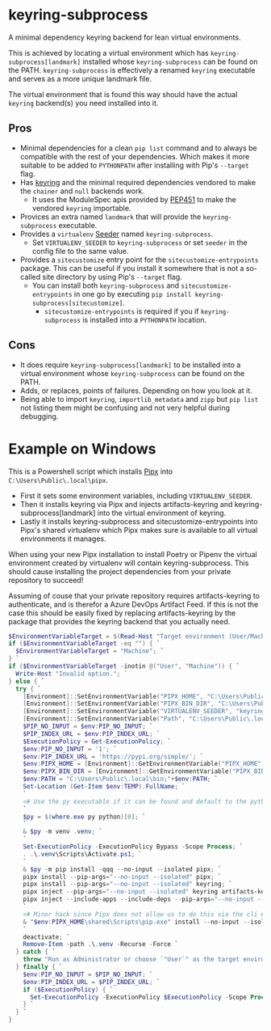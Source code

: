 # keyring-subprocess
A minimal dependency keyring backend for lean virtual environments.

This is achieved by locating a virtual environment which has
`keyring-subprocess[landmark]` installed whose `keyring-subprocess` can be found
on the PATH. `keyring-subprocess` is effectively a renamed `keyring`
executable and serves as a more unique landmark file.

The virtual environment that is found this way should have the actual
`keyring` backend(s) you need installed into it.

## Pros
- Minimal dependencies for a clean `pip list` command and to always be
  compatible with the rest of your dependencies. Which makes it more
  suitable to be added to `PYTHONPATH` after installing with Pip's
  `--target` flag.
- Has [keyring](https://pypi.org/project/keyring) and the minimal required
  dependencies vendored to make the `chainer` and `null` backends work.
  - It uses the ModuleSpec apis provided by [PEP451](https://peps.python.org/pep-0451/)
    to make the vendored `keyring` importable.
- Provices an extra named `landmark` that will provide the
  `keyring-subprocess` executable.
- Provides a `virtualenv` [Seeder](https://virtualenv.pypa.io/en/latest/user_guide.html#seeders)
  named `keyring-subprocess`.
  - Set `VIRTUALENV_SEEDER` to `keyring-subprocess` or set `seeder` in the
    config file to the same value.
- Provides a `sitecustomize` entry point for the `sitecustomize-entrypoints`
  package. This can be useful if you install it somewhere that is not a
  so-called site directory by using Pip's `--target` flag.
  - You can install both `keyring-subprocess` and `sitecustomize-entrypoints`
    in one go by executing `pip install keyring-subprocess[sitecustomize]`.
    - `sitecustomize-entrypoints` is required if you if `keyring-subprocess`
      is installed into a `PYTHONPATH` location.

## Cons
- It does require `keyring-subprocess[landmark]` to be installed into a virtual
  environment whose `keyring-subprocess` can be found on the PATH.
- Adds, or replaces, points of failures. Depending on how you look at it.
- Being able to import `keyring`, `importlib_metadata` and `zipp` but
  `pip list` not listing them might be confusing and not very helpful during
  debugging.

# Example on Windows

This is a Powershell script which installs [Pipx](https://pypa.github.io/pipx/)
into `C:\Users\Public\.local\pipx`.
- First it sets some environment variables, including `VIRTUALENV_SEEDER`.
- Then it installs keyring via Pipx and injects artifacts-keyring and
  keyring-subprocess[landmark] into the virtual environment of keyring.
- Lastly it installs keyring-subprocess and sitecustomize-entrypoints into
  Pipx's shared virtualenv which Pipx makes sure is available to all virtual
  environments it manages.

When using your new Pipx installation to install Poetry or Pipenv the virtual
environment created by virtualenv will contain keyring-subprocess. This should
cause installing the project dependencies from your private repository to
succeed!

Assuming of couse that your private repository requires artifacts-keyring to
authenticate, and is therefor a Azure DevOps Artifact Feed. If this is not the
case this should be easily fixed by replacing artifacts-keyring by the
package that provides the keyring backend that you actually need. 

```powershell
$EnvironmentVariableTarget = $(Read-Host "Target environment (User/Machine) [Machine]").Trim(); `
if ($EnvironmentVariableTarget -eq "") { `
  $EnvironmentVariableTarget = "Machine"; `
} `
if ($EnvironmentVariableTarget -inotin @("User", "Machine")) { `
  Write-Host "Invalid option."; `
} else { `
  try { `
    [Environment]::SetEnvironmentVariable("PIPX_HOME", "C:\Users\Public\.local\pipx", $EnvironmentVariableTarget); `
    [Environment]::SetEnvironmentVariable("PIPX_BIN_DIR", "C:\Users\Public\.local\bin", $EnvironmentVariableTarget); `
    [Environment]::SetEnvironmentVariable("VIRTUALENV_SEEDER", "keyring-subprocess", $EnvironmentVariableTarget); `
    [Environment]::SetEnvironmentVariable("Path", "C:\Users\Public\.local\bin;" + [Environment]::GetEnvironmentVariable("Path", $EnvironmentVariableTarget), $EnvironmentVariableTarget); `
    $PIP_NO_INPUT = $env:PIP_NO_INPUT; `
    $PIP_INDEX_URL = $env:PIP_INDEX_URL; `
    $ExecutionPolicy = Get-ExecutionPolicy; `
    $env:PIP_NO_INPUT = '1'; `
    $env:PIP_INDEX_URL = 'https://pypi.org/simple/'; `
    $env:PIPX_HOME = [Environment]::GetEnvironmentVariable("PIPX_HOME", $EnvironmentVariableTarget); `
    $env:PIPX_BIN_DIR = [Environment]::GetEnvironmentVariable("PIPX_BIN_DIR", $EnvironmentVariableTarget); `
    $env:PATH = "C:\Users\Public\.local\bin;"+$env:PATH; `
    Set-Location (Get-Item $env:TEMP).FullName; `
    `
    <# Use the py executable if it can be found and default to the python executable #> 
    `
    $py = $(where.exe py python)[0]; `
    `
    & $py -m venv .venv; `
    `
    Set-ExecutionPolicy -ExecutionPolicy Bypass -Scope Process; `
    . .\.venv\Scripts\Activate.ps1; `
    `
    & $py -m pip install -qqq --no-input --isolated pipx; `
    pipx install --pip-args="--no-input --isolated" pipx; `
    pipx install --pip-args="--no-input --isolated" keyring; `
    pipx inject --pip-args="--no-input --isolated" keyring artifacts-keyring; `
    pipx inject --include-apps --include-deps --pip-args="--no-input --isolated" keyring keyring-subprocess[landmark]; `
    `
    <# Minor hack since Pipx does not allow us to do this via the cli #> `
    & "$env:PIPX_HOME\shared\Scripts\pip.exe" install --no-input --isolated keyring-subprocess[sitecustomize]; `
    `
    deactivate; `
    Remove-Item -path .\.venv -Recurse -Force `
  } catch { `
    throw "Run as Administrator or choose `"User`" as the target environment" `
  } finally { `
    $env:PIP_NO_INPUT = $PIP_NO_INPUT; `
    $env:PIP_INDEX_URL = $PIP_INDEX_URL; `
    if ($ExecutionPolicy) { `
      Set-ExecutionPolicy -ExecutionPolicy $ExecutionPolicy -Scope Process; `
    } `
  } `
}
```
